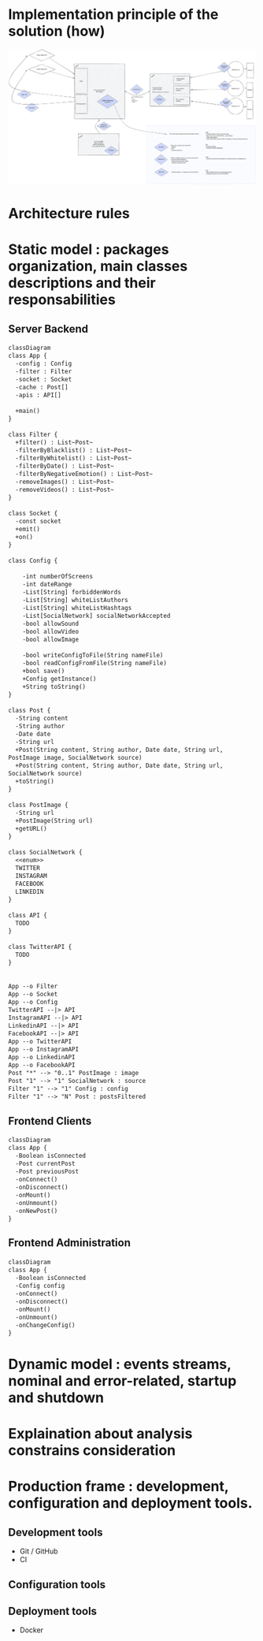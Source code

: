 # Implementation principle of the solution (how)

![Excalidraw diagram architecture](assets/Architecture.excalidraw.svg)

# Architecture rules
# Static model : packages organization, main classes descriptions and their responsabilities


## Server Backend
```mermaid
classDiagram
class App {
  -config : Config
  -filter : Filter
  -socket : Socket
  -cache : Post[]
  -apis : API[]

  +main()
}

class Filter {
  +filter() : List~Post~
  -filterByBlacklist() : List~Post~
  -filterByWhitelist() : List~Post~
  -filterByDate() : List~Post~
  -filterByNegativeEmotion() : List~Post~
  -removeImages() : List~Post~
  -removeVideos() : List~Post~
}

class Socket {
  -const socket
  +emit()
  +on() 
}

class Config {

    -int numberOfScreens
    -int dateRange
    -List[String] forbiddenWords
    -List[String] whiteListAuthors
    -List[String] whiteListHashtags
    -List[SocialNetwork] socialNetworkAccepted
    -bool allowSound
    -bool allowVideo
    -bool allowImage
  
    -bool writeConfigToFile(String nameFile)
    -bool readConfigFromFile(String nameFile)
    +bool save()
    +Config getInstance()
    +String toString()
}

class Post {
  -String content
  -String author
  -Date date
  -String url
  +Post(String content, String author, Date date, String url, PostImage image, SocialNetwork source)
  +Post(String content, String author, Date date, String url, SocialNetwork source)
  +toString()
}

class PostImage {
  -String url
  +PostImage(String url)
  +getURL()
}

class SocialNetwork {
  <<enum>>
  TWITTER
  INSTAGRAM
  FACEBOOK
  LINKEDIN
}

class API {
  TODO
}

class TwitterAPI {
  TODO 
}


App --o Filter
App --o Socket
App --o Config
TwitterAPI --|> API
InstagramAPI --|> API
LinkedinAPI --|> API
FacebookAPI --|> API
App --o TwitterAPI
App --o InstagramAPI
App --o LinkedinAPI
App --o FacebookAPI
Post "*" --> "0..1" PostImage : image
Post "1" --> "1" SocialNetwork : source
Filter "1" --> "1" Config : config
Filter "1" --> "N" Post : postsFiltered

```


## Frontend Clients

```mermaid
classDiagram
class App {
  -Boolean isConnected
  -Post currentPost
  -Post previousPost
  -onConnect()
  -onDisconnect()
  -onMount()
  -onUnmount()
  -onNewPost()
}
```

## Frontend Administration

```mermaid
classDiagram
class App {
  -Boolean isConnected
  -Config config
  -onConnect()
  -onDisconnect()
  -onMount()
  -onUnmount()
  -onChangeConfig()
}
```

# Dynamic model : events streams, nominal and error-related, startup and shutdown
# Explaination about analysis constrains consideration
# Production frame : development, configuration and deployment tools.

## Development tools

- Git / GitHub
- CI

## Configuration tools

## Deployment tools

- Docker 
